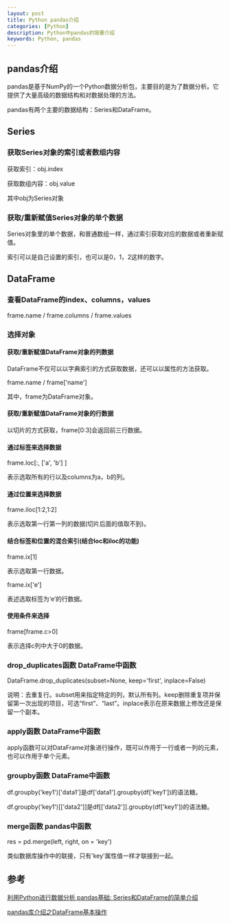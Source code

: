 ```yaml
---
layout: post
title: Python pandas介绍
categories: [Python]
description: Python中pandas的简要介绍
keywords: Python, pandas
---
```


## pandas介绍

pandas是基于NumPy的一个Python数据分析包，主要目的是为了数据分析。它提供了大量高级的数据结构和对数据处理的方法。

pandas有两个主要的数据结构：Series和DataFrame。

## Series
### 获取Series对象的索引或者数组内容

获取索引：obj.index

获取数组内容：obj.value

其中obj为Series对象

### 获取/重新赋值Series对象的单个数据

Series对象里的单个数据，和普通数组一样，通过索引获取对应的数据或者重新赋值。

索引可以是自己设置的索引，也可以是0，1，2这样的数字。

## DataFrame

### 查看DataFrame的index、columns，values

frame.name / frame.columns / frame.values

### 选择对象
#### 获取/重新赋值DataFrame对象的列数据

DataFrame不仅可以以字典索引的方式获取数据，还可以以属性的方法获取。 

frame.name / frame['name']

其中，frame为DataFrame对象。

#### 获取/重新赋值DataFrame对象的行数据

以切片的方式获取，frame[0:3]会返回前三行数据。

#### 通过标签来选择数据

frame.loc[:, ['a', 'b'] ]

表示选取所有的行以及columns为a，b的列。

#### 通过位置来选择数据

frame.iloc[1:2,1:2]

表示选取第一行第一列的数据(切片后面的值取不到)。

#### 结合标签和位置的混合索引(结合loc和iloc的功能)

frame.ix[1]

表示选取第一行数据。

frame.ix['e']

表述选取标签为‘e’的行数据。

#### 使用条件来选择

frame[frame.c>0]

表示选择c列中大于0的数据。

### drop\_duplicates函数 DataFrame中函数

DataFrame.drop\_duplicates(subset=None, keep='first', inplace=False)

说明：去重复行。subset用来指定特定的列，默认所有列。keep删除重复项并保留第一次出现的项目，可选“first”、“last”。inplace表示在原来数据上修改还是保留一个副本。

### apply函数 DataFrame中函数

apply函数可以对DataFrame对象进行操作，既可以作用于一行或者一列的元素，也可以作用于单个元素。

### groupby函数 DataFrame中函数

df.groupby('key1')['data1']是df['data1'].groupby(df['key1'])的语法糖。

df.groupby('key1')[['data2']]是df[['data2']].groupby(df['key1'])的语法糖。

### merge函数 pandas中函数

res = pd.merge(left, right, on = 'key')

类似数据库操作中的联接，只有'key'属性值一样才联接到一起。

## 参考
[利用Python进行数据分析 pandas基础: Series和DataFrame的简单介绍](https://www.cnblogs.com/sirkevin/p/5741853.html)

[pandas库介绍之DataFrame基本操作](https://www.cnblogs.com/zuizui1204/p/6423069.html)
